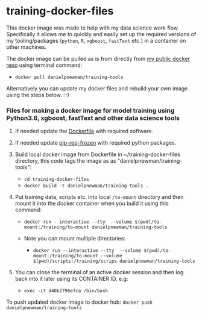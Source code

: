 # training-docker-files

This docker image was made to help with my data science work flow. Specifically it allows me to quickly and easily set up the required versions of my tooling/packages (`python`, `R`, `xgboost`, `fastText` etc.) in a container on other machines.

The docker image can be pulled as is from directly from [my public docker repo](https://hub.docker.com/r/danielpnewman/training-tools/) using terminal command:

- `docker pull danielpnewman/training-tools`

Alternatively you can update my docker files and rebuild your own image using the steps below. :-)

### Files for making a docker image for model training using Python3.6, xgboost, fastText and other data science tools

1. If needed update the [Dockerfile](Dockerfile) with required software.

2. If needed update [pip-req-frozen](pip_req_frozen.txt) with required python packages.

3. Build local docker image from Dockerfile in ~/training-docker-files directory, this code tags the image as as "danielpnewman/training-tools":

	- `cd training-docker-files`  
	- `docker build -t danielpnewman/training-tools .`

4. Put training data, scripts etc. into local `/to-mount` directory and then mount it into the docker container when you build it using this command:

	- `docker run --interactive --tty  --volume $(pwd)/to-mount:/training/to-mount danielpnewman/training-tools`

	- Note you can mount multiple directories:

		- `docker run --interactive --tty  --volume $(pwd)/to-mount:/training/to-mount --volume $(pwd)/scripts:/training/scrips danielpnewman/training-tools`

5.  You can close the terminal of an active docker session and then log back into it later using its CONTAINER ID, e.g:

 	- `exec -it d40b2796e7ca /bin/bash`

To push updated docker image to docker hub:
 `docker push danielpnewman/training-tools`
